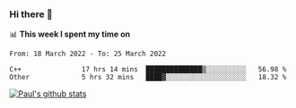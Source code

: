 ### Hi there 👋

📊 **This week I spent my time on**
<!--START_SECTION:waka-->

```text
From: 18 March 2022 - To: 25 March 2022

C++               17 hrs 14 mins  ██████████████▒░░░░░░░░░░   56.98 %
Other             5 hrs 32 mins   ████▓░░░░░░░░░░░░░░░░░░░░   18.32 %
```

<!--END_SECTION:waka-->


[![Paul's github stats](https://github-readme-stats.vercel.app/api?username=mickeyouyou&theme=dracula&show_icons=true)](https://github.com/anuraghazra/github-readme-stats)
